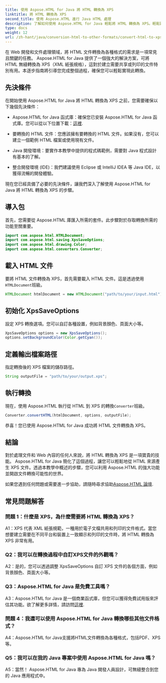 ```yaml
---
title: 使用 Aspose.HTML for Java 將 HTML 轉換為 XPS
linktitle: 將 HTML 轉換為 XPS
second_title: 使用 Aspose.HTML 進行 Java HTML 處理
description: 了解如何使用 Aspose.HTML for Java 輕鬆將 HTML 轉換為 XPS。輕鬆建立跨平台文件。
type: docs
weight: 12
url: /zh-hant/java/conversion-html-to-other-formats/convert-html-to-xps/
---
```

在 Web 開發和文件處理領域，將 HTML 文件轉換為各種格式的需求是一項常見且關鍵的任務。 Aspose.HTML for Java 提供了一個強大的解決方案，可將 HTML 無縫轉換為 XPS（XML 紙張規格），這對於建立需要共享或列印的文件特別有用。本逐步指南將引導您完成整個過程，確保您可以輕鬆實現此轉換。

## 先決條件

在開始使用 Aspose.HTML for Java 將 HTML 轉換為 XPS 之前，您需要確保以下幾個先決條件：

-  Aspose.HTML for Java 函式庫：確保您已安裝 Aspose.HTML for Java 函式庫。您可以從以下位置下載：[這裡](https://releases.aspose.com/html/java/).

- 要轉換的 HTML 文件：您應該擁有要轉換的 HTML 文件。如果沒有，您可以建立一個範例 HTML 檔案或使用現有文件。

- Java 開發環境：要實作本教學中提供的程式碼範例，需要對 Java 程式設計有基本的了解。

- 整合開發環境 (IDE)：我們建議使用 Eclipse 或 IntelliJ IDEA 等 Java IDE，以獲得流暢的開發體驗。

現在您已經具備了必要的先決條件，讓我們深入了解使用 Aspose.HTML for Java 將 HTML 轉換為 XPS 的步驟。

## 導入包

首先，您需要從 Aspose.HTML 庫匯入所需的套件。此步驟對於存取轉換所需的功能至關重要。

```java
import com.aspose.html.HTMLDocument;
import com.aspose.html.saving.XpsSaveOptions;
import com.aspose.html.drawing.Color;
import com.aspose.html.converters.Converter;
```

## 載入 HTML 文件

要將 HTML 文件轉換為 XPS，首先需要載入 HTML 文件。這是透過使用`HTMLDocument`班級。

```java
HTMLDocument htmlDocument = new HTMLDocument("path/to/your/input.html");
```

## 初始化 XpsSaveOptions

設定 XPS 轉換選項。您可以自訂各種設置，例如背景顏色、頁面大小等。

```java
XpsSaveOptions options = new XpsSaveOptions();
options.setBackgroundColor(Color.getCyan());
```

## 定義輸出檔案路徑

指定轉換後的 XPS 檔案的儲存路徑。

```java
String outputFile = "path/to/your/output.xps";
```

## 執行轉換

現在，使用 Aspose.HTML 執行從 HTML 到 XPS 的轉換`Converter`班級。

```java
Converter.convertHTML(htmlDocument, options, outputFile);
```

恭喜！您已使用 Aspose.HTML for Java 成功將 HTML 文件轉換為 XPS。

## 結論

對於處理文件和 Web 內容的任何人來說，將 HTML 轉換為 XPS 是一項寶貴的技能。 Aspose.HTML for Java 簡化了這個過程，讓您可以輕鬆地從 HTML 來源產生 XPS 文件。透過本教學中概述的步驟，您可以利用 Aspose.HTML 的強大功能並開啟文件轉換可能性的世界。

如果您遇到任何問題或需要進一步協助，請隨時尋求協助[Aspose.HTML 論壇](https://forum.aspose.com/).

## 常見問題解答

### 問題 1：什麼是 XPS，為什麼需要將 HTML 轉換為 XPS？

A1：XPS 代表 XML 紙張規範，一種用於電子文檔共用和列印的文件格式。當您想要建立需要在不同平台和裝置上一致顯示和列印的文件時，將 HTML 轉換為 XPS 非常有用。

### Q2：我可以在轉換過程中自訂XPS文件的外觀嗎？

A2：是的，您可以透過調整 XpsSaveOptions 自訂 XPS 文件的各個方面，例如背景顏色、頁面大小等。

### Q3：Aspose.HTML for Java 是免費工具嗎？

 A3：Aspose.HTML for Java 是一個商業函式庫，但您可以獲得免費試用版來評估其功能。欲了解更多詳情，請訪問[這裡](https://releases.aspose.com/html/java).

### 問題 4：我還可以使用 Aspose.HTML for Java 轉換哪些其他文件格式？

A4：Aspose.HTML for Java支援將HTML文件轉換為各種格式，包括PDF、XPS等。

### Q5：我可以在我的 Java 專案中使用 Aspose.HTML for Java 嗎？

A5：當然！ Aspose.HTML for Java 專為 Java 開發人員設計，可無縫整合到您的 Java 應用程式中。